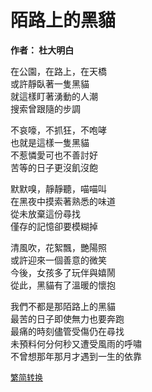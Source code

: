 # 陌路上的黑貓

**作者： 杜大明白**

在公園，在路上，在天橋  
或許靜臥著一隻黑貓  
就這樣盯著湧動的人潮    
搜索曾跟隨的步調    

不哀嚎，不抓狂，不咆哮  
也就是這樣一隻黑貓  
不惹憐愛可也不善討好    
苦等的日子更沒飢沒飽    

默默嗅，靜靜聽，喵喵叫  
在黑夜中摸索著熟悉的味道    
從未放棄這份尋找    
僅存的記憶卻要模糊掉    

清風吹，花絮飄，艷陽照  
或許迎來一個善意的微笑  
今後，女孩多了玩伴與嬉鬧    
從此，黑貓有了溫暖的懷抱    

我們不都是那陌路上的黑貓    
最苦的日子即使無力也要奔跑  
最痛的時刻儘管受傷仍在尋找  
未預料何分何秒又遭受風雨的呼嘯  
不曾想那年那月才遇到一生的依靠  

<font size="2" color="blue">[繁简转换](https://github.com/graycat0918/my-poem/blob/master/poetry/chinese_simplified/a_cat_on_the_road.md)</font>
